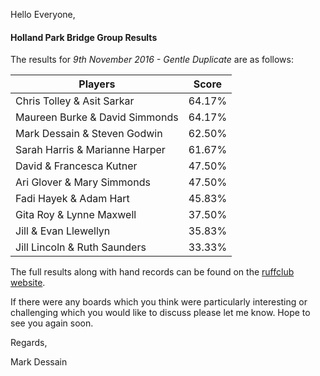 
Hello Everyone,

#### Holland Park Bridge Group Results

The results for _9th November 2016 - Gentle Duplicate_ are as follows:

|Players                         | Score  | 	
|--------------------------------|--------|
|Chris Tolley & Asit Sarkar|64.17%|
|Maureen Burke & David Simmonds|64.17%|
|Mark Dessain & Steven Godwin|62.50%|
|Sarah Harris & Marianne Harper|61.67%|
|David & Francesca Kutner|47.50%|
|Ari Glover & Mary Simmonds|47.50%|
|Fadi Hayek & Adam Hart|45.83%|
|Gita Roy & Lynne Maxwell|37.50%|
|Jill & Evan Llewellyn|35.83%|
|Jill Lincoln & Ruth Saunders|33.33%|

The full results along with hand records can be found on the [ruffclub website](http://www.bridgewebs.com/cgi-bin/bwoi/bw.cgi?pid=display_rank&event=20161109_1&club=ruffclub).

If there were any boards which you think were particularly interesting or challenging which you would like to discuss please let me know. Hope to see you again soon.

Regards,

Mark Dessain

